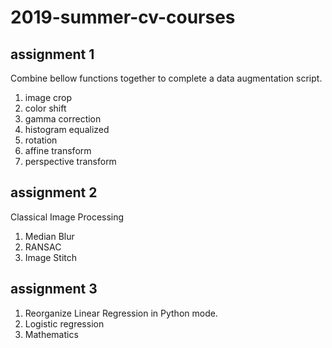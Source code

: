 # 2019-summer-cv-courses

## assignment 1
Combine bellow functions together to complete a data augmentation script.
1. image crop
2. color shift
3. gamma correction
4. histogram equalized
5. rotation
6. affine transform
7. perspective transform

## assignment 2
Classical Image Processing
1. Median Blur
2. RANSAC 
3. Image Stitch

## assignment 3
1. Reorganize Linear Regression in Python mode.
2. Logistic regression
3. Mathematics
